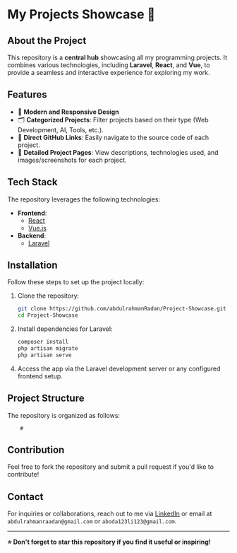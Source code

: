 # My Projects Showcase 🌟

## About the Project

This repository is a **central hub** showcasing all my programming projects. It combines various technologies, including **Laravel**, **React**, and **Vue**, to provide a seamless and interactive experience for exploring my work.

## Features

-   🎨 **Modern and Responsive Design**
-   🗂️ **Categorized Projects**: Filter projects based on their type (Web Development, AI, Tools, etc.).
-   🔗 **Direct GitHub Links**: Easily navigate to the source code of each project.
-   📄 **Detailed Project Pages**: View descriptions, technologies used, and images/screenshots for each project.

## Tech Stack

The repository leverages the following technologies:

-   **Frontend**:
    -   [React](https://react.dev/)
    -   [Vue.js](https://vuejs.org/)
-   **Backend**:
    -   [Laravel](https://laravel.com/)

## Installation

Follow these steps to set up the project locally:

1. Clone the repository:

    ```bash
    git clone https://github.com/abdulrahmanRadan/Project-Showcase.git
    cd Project-Showcase
    ```

2. Install dependencies for Laravel:

    ```bash
    composer install
    php artisan migrate
    php artisan serve
    ```

<!-- 3. Install dependencies for React or Vue (if applicable):

    ```bash
    npm install
    npm run dev
    ``` -->

4. Access the app via the Laravel development server or any configured frontend setup.

## Project Structure

The repository is organized as follows:

```
    #
```

## Contribution

Feel free to fork the repository and submit a pull request if you'd like to contribute!

## Contact

For inquiries or collaborations, reach out to me via [LinkedIn](https://www.linkedin.com/in/abdulrahmanRadan/) or email at `abdulrahmanraadan@gmail.com` or `aboda123li123@gmail.com`.

---

**⭐ Don't forget to star this repository if you find it useful or inspiring!**
